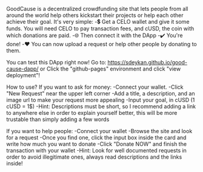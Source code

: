 GoodCause is a decentralized crowdfunding site that lets people from all around the world help others kickstart their projects or help each other achieve their goal.
It's very simple: 
-💲 Get a CELO wallet and give it some funds. You will need CELO to pay transaction fees, and cUSD, the coin with which donations are paid.
-🌐 Then connect it with the DApp
-✔️ You're done! 
-❤️ You can now upload a request or help other people by donating to them.

You can test this DApp right now! Go to:
https://sdeykan.github.io/good-cause-dapp/ 
or
Click the "github-pages" environment and click "view deployment"!

How to use?
If you want to ask for money:
-Connect your wallet.
-Click "New Request" near the upper left corner
-Add a title, a description, and an image url to make your request more appealing
-Input your goal, in cUSD (1 cUSD = 1$)
-Hint: Descriptions must be short, so I recommend adding a link to anywhere else in order to explain yourself better, this will be more trustable than simply adding a few words

If you want to help people:
-Connect your wallet
-Browse the site and look for a request
-Once you find one, click the input box inside the card and write how much you want to donate
-Click "Donate NOW" and finish the transaction with your wallet
-Hint: Look for well documented requests in order to avoid illegitimate ones, always read descriptions and the links inside!
